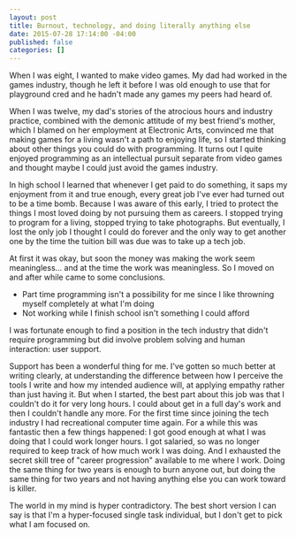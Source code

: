 ```yaml
---
layout: post
title: Burnout, technology, and doing literally anything else
date: 2015-07-28 17:14:00 -04:00
published: false
categories: []
---
```



When I was eight, I wanted to make video games. My dad had worked in the games industry, though he left it before I was old enough to use that for playground cred and he hadn't made any games my peers had heard of.

When I was twelve, my dad's stories of the atrocious hours and industry practice, combined with the demonic attitude of my best friend's mother, which I blamed on her employment at Electronic Arts, convinced me that making games for a living wasn't a path to enjoying life, so I started thinking about other things you could do with programming. It turns out I quite enjoyed programming as an intellectual pursuit separate from video games and thought maybe I could just avoid the games industry.

In high school I learned that whenever I get paid to do something, it saps my enjoyment from it and true enough, every great job I've ever had turned out to be a time bomb.
Because I was aware of this early, I tried to protect the things I most loved doing by not pursuing them as careers. I stopped trying to program for a living, stopped trying to take photographs. But eventually, I lost the only job I thought I could do forever and the only way to get another one by the time the tuition bill was due was to take up a tech job.

At first it was okay, but soon the money was making the work seem meaningless... and at the time the work was meaningless. So I moved on and after while came to some conclusions.

- Part time programming isn't a possibility for me since I like throwning myself completely at what I'm doing
- Not working while I finish school isn't something I could afford

I was fortunate enough to find a position in the tech industry that didn't require programming but did involve problem solving and human interaction: user support.

Support has been a wonderful thing for me. I've gotten so much better at writing clearly, at understanding the difference between how I perceive the tools I write and how my intended audience will, at applying empathy rather than just having it. But when I started, the best part about this job was that I couldn't do it for very long hours. I could about get in a full day's work and then I couldn't handle any more. For the first time since joining the tech industry I had recreational computer time again. For a while this was fantastic then a few things happened: I got good enough at what I was doing that I could work longer hours. I got salaried, so was no longer required to keep track of how much work I was doing. And I exhausted the secret skill tree of "career progression" available to me where I work. Doing the same thing for two years is enough to burn anyone out, but doing the same thing for two years and not having anything else you can work toward is killer.

The world in my mind is hyper contradictory. The best short version I can say is that I'm a hyper-focused single task individual, but I don't get to pick what I am focused on.
